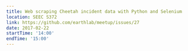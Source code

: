 ```yaml
---
title: Web scraping Cheetah incident data with Python and Selenium
location: SEEC S372
link: https://github.com/earthlab/meetup/issues/27
date: 2017-02-22
startTime: '14:00'
endTime: '15:00'
---
```


